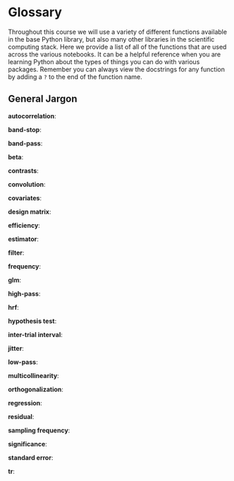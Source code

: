 
# Glossary
Throughout this course we will use a variety of different functions available in the base Python library, but also many other libraries in the scientific computing stack. Here we provide a list of all of the functions that are used across the various notebooks. It can be a helpful reference when you are learning Python about the types of things you can do with various packages. Remember you can always view the docstrings for any function by adding a `?` to the end of the function name.

## General Jargon
**autocorrelation**:

**band-stop**:

**band-pass**:

**beta**:

**contrasts**:

**convolution**:

**covariates**:

**design matrix**:

**efficiency**:

**estimator**:

**filter**:

**frequency**:

**glm**:

**high-pass**:

**hrf**:

**hypothesis test**:

**inter-trial interval**:

**jitter**:

**low-pass**:

**multicollinearity**:

**orthogonalization**:

**regression**:

**residual**:

**sampling frequency**:

**significance**:

**standard error**:

**tr**: 